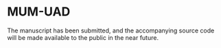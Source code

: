 # MUM-UAD
The manuscript has been submitted, and the accompanying source code will be made available to the public in the near future.
